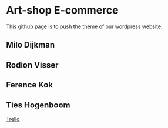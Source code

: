 # Art-shop E-commerce

This github page is to push the theme of our wordpress website.

## Milo Dijkman

## Rodion Visser

## Ference Kok

## Ties Hogenboom

[Trello](https://trello.com/b/gBeTBGPX/des-art-shop-e-commerce)
